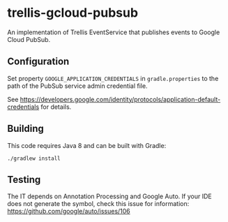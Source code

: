 # trellis-gcloud-pubsub

An implementation of Trellis EventService that publishes events to Google Cloud PubSub.

## Configuration

Set property `GOOGLE_APPLICATION_CREDENTIALS` in `gradle.properties` to the path of the PubSub service
admin credential file.

See https://developers.google.com/identity/protocols/application-default-credentials for details.

## Building

This code requires Java 8 and can be built with Gradle:

    ./gradlew install

## Testing
The IT depends on Annotation Processing and Google Auto.  If your IDE does not generate the symbol, check this
issue for information: https://github.com/google/auto/issues/106  

